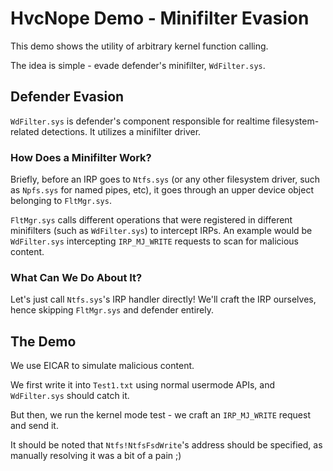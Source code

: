 
# HvcNope Demo - Minifilter Evasion

This demo shows the utility of arbitrary kernel function calling.

The idea is simple - evade defender's minifilter, `WdFilter.sys`.

## Defender Evasion
`WdFilter.sys` is defender's component responsible for realtime filesystem-related detections. It utilizes a minifilter driver.

### How Does a Minifilter Work?
Briefly, before an IRP goes to `Ntfs.sys` (or any other filesystem driver, such as `Npfs.sys` for named pipes, etc), it goes through an upper device object belonging to `FltMgr.sys`.

`FltMgr.sys` calls different operations that were registered in different minifilters (such as `WdFilter.sys`) to intercept IRPs. An example would be `WdFilter.sys` intercepting `IRP_MJ_WRITE` requests to scan for malicious content.

### What Can We Do About It?
Let's just call `Ntfs.sys`'s IRP handler directly! We'll craft the IRP ourselves, hence skipping `FltMgr.sys` and defender entirely.

## The Demo
We use EICAR to simulate malicious content.

We first write it into `Test1.txt` using normal usermode APIs, and `WdFilter.sys` should catch it.

But then, we run the kernel mode test - we craft an `IRP_MJ_WRITE` request and send it.

It should be noted that `Ntfs!NtfsFsdWrite`'s address should be specified, as manually resolving it was a bit of a pain ;)